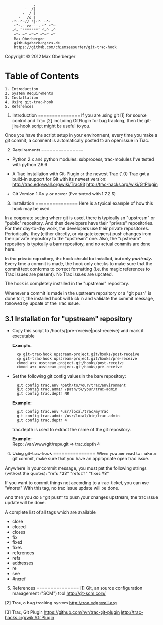 <pre><code>             ,
         -  /|
        -  / |
      -   /o |
   ~^~ ^~//-'|~^~ ~^~
    ~^~.-->>---. ~^ ~^~
   ~^~ `"""""""` ^~^ ~^
    ~^~ ~^ ~^~^ ~^~^ ~^
    Max Oberberger
    github@oberbergers.de
    https://github.com/chiemseesurfer/git-trac-hook
</code></pre>
Copyright &copy; 2012 Max Oberberger

Table of Contents
=================
	1. Introduction
	2. System Requirements
	3. Installation
	4. Using git-trac-hook
	5. References


1. Introduction
===============
If you are using git [1] for source control and Trac [2] including GitPlugin 
for bug tracking, then the git-jira-hook script might be useful to you.

Once you have the script setup in your environment, every time you 
make a git commit, a comment is automatically posted to an open 
issue in Trac.

2. Requirements
===============
- Python 2.x and python modules: subprocess, trac-modules
	  I've tested with python 2.6.6

- A Trac installation with Git-Plugin or the newest Trac (1.0)
  Trac got a build-in support for Git with its newest version:
  http://trac.edgewall.org/wiki/TracGit
  http://trac-hacks.org/wiki/GitPlugin

- Git Version 1.6.x.y or newer (I've tested with 1.7.2.5)


3. Installation
===============
Here is a typical example of how this hook may be used.

In a corporate setting where git is used, there is typically an 
"upstream" or "public" repository. And then developers have their 
"private" repositories.  For their day-to-day work, the developers 
use their private repositories.  Periodically, they (either 
directly, or via gatekeepers) push changes from their private 
repository to the "upstream" one. Also, the "upstream" repository 
is typically a bare repository, and no actual commits are done
here.

In the private repository, the hook should be installed, but only 
*partically*. Every time a commit is made, the hook only checks to
make sure that the commit text conforms to correct formatting (i.e. 
the magic references to Trac issues are present). No Trac issues 
are updated.

The hook is completely installed in the "upstream" repository.

Whenever a commit is made in the upstream repository or a "git push" 
is done to it, the  installed hook will kick in and validate the 
commit message, followed by update of the Trac issue.

3.1 Installation for "upstream" repository
------------------------------------------
- Copy this script to
  <upstream-repo-GIT-dir>/hooks/{pre-receive|post-receive}
  and mark it executable

  **Example:**
    
        cp git-trac-hook upstream-project.git/hooks/post-receive
        cp git-trac-hook upstream-project.git/hooks/pre-receive
        chmod a+x upstream-project.git/hooks/post-receive
        chmod a+x upstream-project.git/hooks/pre-receive

- Set the following git config values in the bare repository:
  
  		git config trac.env /path/to/your/trac/environment
  		git config trac.admin /path/to/your/trac-admin
  		git config trac.depth NR

  **Example:**
    	
    	git config trac.env /usr/local/trac/myTrac
    	git config trac.admin /usr/local/bin/trac-admin
    	git config trac.depth 4

	trac.depth is used to extract the name of the git repository.
	
	**Example:**  
		Repo: /var/www/git/repo.git => trac.depth 4

4. Using git-trac-hook
===============
When you are read to make a git commit, make sure that you have an appropriate
open trac issue.

Anywhere in your commit message, you must put the following strings (without the
quotes):
   "refs #23"
   "refs #1"
   "fixes #8"

If you want to commit things not according to a trac-ticket, you can use 
   "#noref"
With this tag, no trac issue update will be done.

And then you do a "git push" to push your changes upstream, the trac issue
update will be done.

A complete list of all tags which are available
   - close
   - closed
   - closes
   - fix
   - fixed
   - fixes
   - references
   - refs
   - addresses
   - re
   - see
   - #noref


5. References
===============
[1] Git, an source configuration management ("SCM") tool
    http://git-scm.com/

[2] Trac, a bug tracking system
    http://trac.edgewall.org

[3] Trac, Git Plugin
    https://github.com/hvr/trac-git-plugin
    http://trac-hacks.org/wiki/GitPlugin
